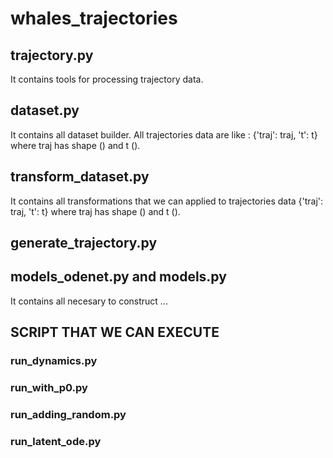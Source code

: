 # whales_trajectories

## trajectory.py 

It contains tools for processing trajectory data.

## dataset.py

It contains all dataset builder. All trajectories data are like : {'traj': traj, 't': t} where traj has shape () and t ().

## transform_dataset.py

It contains all transformations that we can applied to trajectories data {'traj': traj, 't': t} where traj has shape () and t ().

## generate_trajectory.py

## models_odenet.py and models.py

It contains all necesary to construct ...

## SCRIPT THAT WE CAN EXECUTE

### run_dynamics.py

### run_with_p0.py

### run_adding_random.py

### run_latent_ode.py


